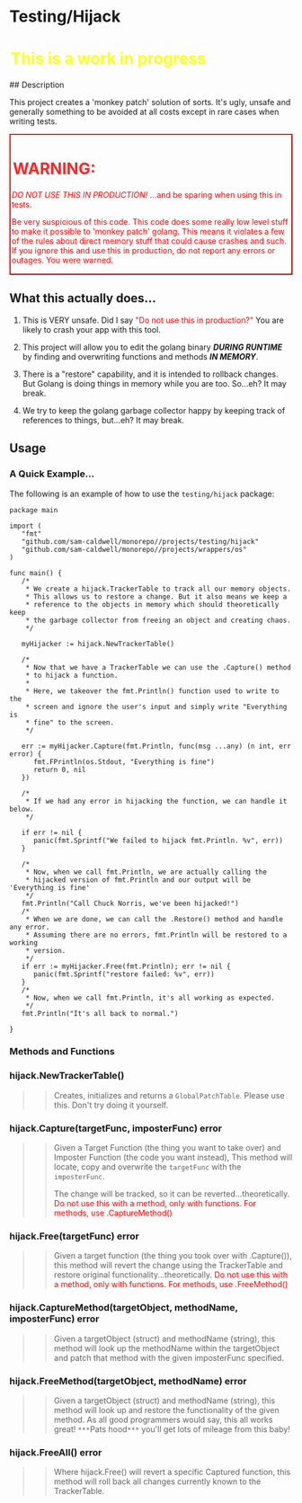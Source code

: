 Testing/Hijack
==============
 <h1 class="blinking-text" style="color:yellow;padding:2px 2px 2px 2px;margins:1px 1px 1px 1px">This is a work in progress</h1>
## Description



This project creates a 'monkey patch' solution of sorts. It's ugly, unsafe and generally something
to be avoided at all costs except in rare cases when writing tests.

<style>
@keyframes blink {
  0% { opacity: 1; }
  50% { opacity: 0; }
  100% { opacity: 1; }
}

.blinking-text {
  animation: blink 1s infinite;
}
</style>

<div style="border-color:red;border-width: 2px;border-style: outset;padding:2px 2px 2px 2px;margins:1px 1px 1px 1px">
    <h1 class="blinking-text" style="color:red;padding:2px 2px 2px 2px;margins:1px 1px 1px 1px">WARNING:</h1>
    <p style="color:red">
        <i>DO NOT USE THIS IN PRODUCTION!</i>  
        ...and be sparing when using this in tests.</p>
    <p style="color:red">
        Be very suspicious of this code.  This code does some really low level stuff to make 
        it possible to 'monkey patch' golang.  This means it violates a few of the rules about
        direct memory stuff that could cause crashes and such.  If you ignore this and use this
        in production, do not report any errors or outages.  You were warned.
    </p>
</div>

## What this actually does...

1. This is VERY unsafe. Did I say <span style='color:red'>"Do not use this in production?"</span>
   You are likely to crash your app with this tool.

2. This project will allow you to edit the golang binary ***DURING RUNTIME*** by finding and overwriting functions
   and methods ***IN MEMORY***.

3. There is a "restore" capability, and it is intended to rollback changes. But Golang is doing things in memory
   while you are too. So...eh? It may break.

4. We try to keep the golang garbage collector happy by keeping track of references to things, but...eh? It may break.

## Usage

### A Quick Example...

The following is an example of how to use the `testing/hijack` package:

```golang
package main

import (
   "fmt"
   "github.com/sam-caldwell/monorepo//projects/testing/hijack"
   "github.com/sam-caldwell/monorepo//projects/wrappers/os"
)

func main() {
   /*
    * We create a hijack.TrackerTable to track all our memory objects.
    * This allows us to restore a change. But it also means we keep a
    * reference to the objects in memory which should theoretically keep
    * the garbage collector from freeing an object and creating chaos.
    */
	
   myHijacker := hijack.NewTrackerTable()
   
   /*
    * Now that we have a TrackerTable we can use the .Capture() method
    * to hijack a function.  
    * 
    * Here, we takeover the fmt.Println() function used to write to the 
    * screen and ignore the user's input and simply write "Everything is
    * fine" to the screen.
    */
   
   err := myHijacker.Capture(fmt.Println, func(msg ...any) (n int, err error) {
      fmt.FPrintln(os.Stdout, "Everything is fine")
      return 0, nil
   })
   
   /*
    * If we had any error in hijacking the function, we can handle it below.
    */
   
   if err != nil {
      panic(fmt.Sprintf("We failed to hijack fmt.Println. %v", err))
   }
   
   /*
    * Now, when we call fmt.Println, we are actually calling the
    * hijacked version of fmt.Println and our output will be 'Everything is fine'
    */
   fmt.Println("Call Chuck Norris, we've been hijacked!")
   /*
    * When we are done, we can call the .Restore() method and handle any error.
    * Assuming there are no errors, fmt.Println will be restored to a working
    * version.
    */
   if err := myHijacker.Free(fmt.Println); err != nil {
      panic(fmt.Sprintf("restore failed: %v", err))
   }
   /*
    * Now, when we call fmt.Println, it's all working as expected.
    */
   fmt.Println("It's all back to normal.")

}
```

### Methods and Functions

### hijack.NewTrackerTable()
>> Creates, initializes and returns a `GlobalPatchTable`.   Please use this.  Don't try doing it yourself.

### hijack.Capture(targetFunc, imposterFunc) error
>> Given a Target Function (the thing you want to take over) and Imposter Function (the code you want instead),
>> This method will locate, copy and overwrite the `targetFunc` with the `imposterFunc`.
>>
>> The change will be tracked, so it can be reverted...theoretically.
>> <span style="color:red">Do not use this with a method, only with functions.  For methods, use .CaptureMethod()</span>

### hijack.Free(targetFunc) error
>> Given a target function (the thing you took over with .Capture()), this method will revert the change using the
>> TrackerTable and restore original functionality...theoretically. <span style="color:red">Do not use this with a 
>> method, only with functions.  For methods, use .FreeMethod()</span>

### hijack.CaptureMethod(targetObject, methodName, imposterFunc) error
>> Given a targetObject (struct) and methodName (string), this method will look up the methodName within the 
>> targetObject and patch that method with the given imposterFunc specified.

### hijack.FreeMethod(targetObject, methodName) error
>> Given a targetObject (struct) and methodName (string), this method will look up and restore the functionality of
>> the given method.  As all good programmers would say, this all works great! `***`Pats hood`***`  you'll get lots of 
>> mileage from this baby!

### hijack.FreeAll() error
>> Where hijack.Free() will revert a specific Captured function, this method will roll back all changes currently known
>> to the TrackerTable.
